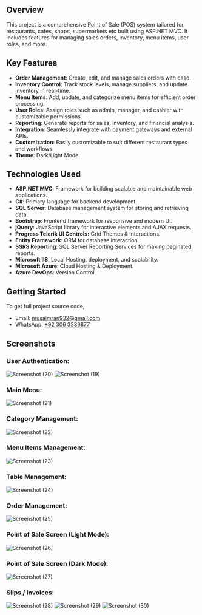 ## Overview

This project is a comprehensive Point of Sale (POS) system tailored for restaurants, cafes, shops, supermarkets etc built using ASP.NET MVC. It includes features for managing sales orders, inventory, menu items, user roles, and more.

## Key Features

- **Order Management**: Create, edit, and manage sales orders with ease.
- **Inventory Control**: Track stock levels, manage suppliers, and update inventory in real-time.
- **Menu Items**: Add, update, and categorize menu items for efficient order processing.
- **User Roles**: Assign roles such as admin, manager, and cashier with customizable permissions.
- **Reporting**: Generate reports for sales, inventory, and financial analysis.
- **Integration**: Seamlessly integrate with payment gateways and external APIs.
- **Customization**: Easily customizable to suit different restaurant types and workflows.
- **Theme**: Dark/Light Mode.

## Technologies Used

- **ASP.NET MVC**: Framework for building scalable and maintainable web applications.
- **C#**: Primary language for backend development.
- **SQL Server**: Database management system for storing and retrieving data.
- **Bootstrap**: Frontend framework for responsive and modern UI.
- **jQuery**: JavaScript library for interactive elements and AJAX requests.
- **Progress Telerik UI Controls:** Grid Themes & Interactions.
- **Entity Framework**: ORM for database interaction.
- **SSRS Reporting**: SQL Server Reporting Services for making paginated reports.
- **Microsoft IIS**: Local Hosting, deployment, and scalability.
- **Microsoft Azure**: Cloud Hosting & Deployment.
- **Azure DevOps**: Version Control.

## Getting Started

To get full project source code,
- Email: musaimran932@gmail.com
- WhatsApp: [+92 306 3239877](https://api.whatsapp.com/send?phone=923063239877)

## Screenshots

### User Authentication:
![Screenshot (20)](https://github.com/user-attachments/assets/4db7e516-d3c4-486f-9e03-548202e5d4e2)
![Screenshot (19)](https://github.com/user-attachments/assets/f9c4191a-054f-452e-a3ce-3c9410db93ff)

### Main Menu:
![Screenshot (21)](https://github.com/user-attachments/assets/faccff0d-fdbd-464f-98e8-19eb074c1aed)

### Category Management:
![Screenshot (22)](https://github.com/user-attachments/assets/40abfe5c-4ced-419c-b675-0f872c6352de)

### Menu Items Management:
![Screenshot (23)](https://github.com/user-attachments/assets/eb7abbd3-7167-418e-bf85-b7b8f538dc72)

### Table Management:
![Screenshot (24)](https://github.com/user-attachments/assets/19e6c73a-7ad5-49f1-9a13-e77baed8c1a5)

### Order Management:
![Screenshot (25)](https://github.com/user-attachments/assets/bef97272-c84d-48e1-b5e7-0fbd5242ff89)

### Point of Sale Screen (Light Mode):
![Screenshot (26)](https://github.com/user-attachments/assets/d683adc6-703d-47a9-8ae5-3096090f496a)

### Point of Sale Screen (Dark Mode):
![Screenshot (27)](https://github.com/user-attachments/assets/ed3db62b-0656-44b8-8670-ee6c0ff8cd10)

### Slips / Invoices:
![Screenshot (28)](https://github.com/user-attachments/assets/d888c857-9cb5-477e-9d95-aeb1fecb21a0)
![Screenshot (29)](https://github.com/user-attachments/assets/64608201-cacf-42ad-885a-b342579ca4ef)
![Screenshot (30)](https://github.com/user-attachments/assets/a8faf4aa-10db-4069-ab28-8474657f4739)
